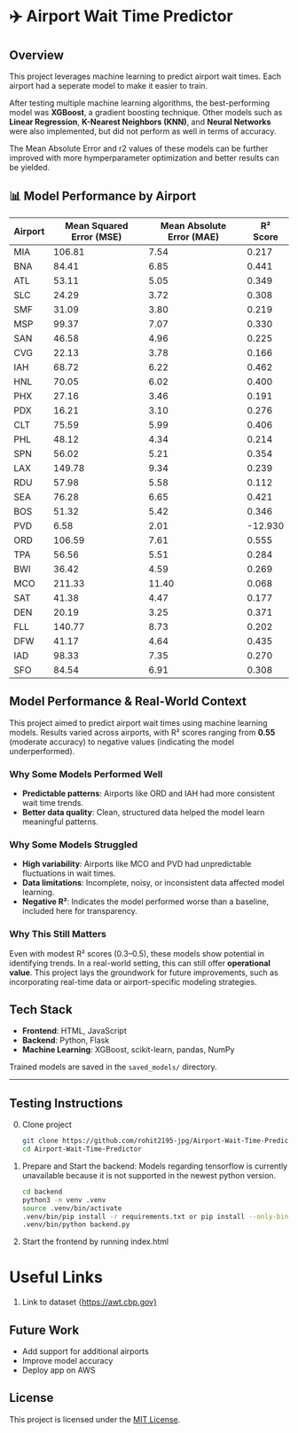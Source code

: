 # ✈️ Airport Wait Time Predictor

##  Overview

This project leverages machine learning to predict airport wait times. Each airport had a seperate model to make it easier to train.

After testing multiple machine learning algorithms, the best-performing model was **XGBoost**, a gradient boosting technique. Other models such as **Linear Regression**, **K-Nearest Neighbors (KNN)**, and **Neural Networks** were also implemented, but did not perform as well in terms of accuracy.



The Mean Absolute Error and r2 values of these models can be further improved with more hymperparameter optimization and better results can be yielded. 



## 📊 Model Performance by Airport

| Airport | Mean Squared Error (MSE) | Mean Absolute Error (MAE) | R² Score |
|---------|---------------------------|----------------------------|----------|
| MIA     | 106.81                    | 7.54                       | 0.217    |
| BNA     | 84.41                     | 6.85                       | 0.441    |
| ATL     | 53.11                     | 5.05                       | 0.349    |
| SLC     | 24.29                     | 3.72                       | 0.308    |
| SMF     | 31.09                     | 3.80                       | 0.219    |
| MSP     | 99.37                     | 7.07                       | 0.330    |
| SAN     | 46.58                     | 4.96                       | 0.225    |
| CVG     | 22.13                     | 3.78                       | 0.166    |
| IAH     | 68.72                     | 6.22                       | 0.462    |
| HNL     | 70.05                     | 6.02                       | 0.400    |
| PHX     | 27.16                     | 3.46                       | 0.191    |
| PDX     | 16.21                     | 3.10                       | 0.276    |
| CLT     | 75.59                     | 5.99                       | 0.406    |
| PHL     | 48.12                     | 4.34                       | 0.214    |
| SPN     | 56.02                     | 5.21                       | 0.354    |
| LAX     | 149.78                    | 9.34                       | 0.239    |
| RDU     | 57.98                     | 5.58                       | 0.112    |
| SEA     | 76.28                     | 6.65                       | 0.421    |
| BOS     | 51.32                     | 5.42                       | 0.346    |
| PVD     | 6.58                      | 2.01                       | -12.930  |
| ORD     | 106.59                    | 7.61                       | 0.555    |
| TPA     | 56.56                     | 5.51                       | 0.284    |
| BWI     | 36.42                     | 4.59                       | 0.269    |
| MCO     | 211.33                    | 11.40                      | 0.068    |
| SAT     | 41.38                     | 4.47                       | 0.177    |
| DEN     | 20.19                     | 3.25                       | 0.371    |
| FLL     | 140.77                    | 8.73                       | 0.202    |
| DFW     | 41.17                     | 4.64                       | 0.435    |
| IAD     | 98.33                     | 7.35                       | 0.270    |
| SFO     | 84.54                     | 6.91                       | 0.308    |

## Model Performance & Real-World Context

This project aimed to predict airport wait times using machine learning models. Results varied across airports, with R² scores ranging from **0.55** (moderate accuracy) to negative values (indicating the model underperformed).

### Why Some Models Performed Well
- **Predictable patterns**: Airports like ORD and IAH had more consistent wait time trends.
- **Better data quality**: Clean, structured data helped the model learn meaningful patterns.

### Why Some Models Struggled
- **High variability**: Airports like MCO and PVD had unpredictable fluctuations in wait times.
- **Data limitations**: Incomplete, noisy, or inconsistent data affected model learning.
- **Negative R²**: Indicates the model performed worse than a baseline, included here for transparency.

### Why This Still Matters
Even with modest R² scores (0.3–0.5), these models show potential in identifying trends. In a real-world setting, this can still offer **operational value**. This project lays the groundwork for future improvements, such as incorporating real-time data or airport-specific modeling strategies.



## Tech Stack

- **Frontend**: HTML, JavaScript
- **Backend**: Python, Flask
- **Machine Learning**: XGBoost, scikit-learn, pandas, NumPy

Trained models are saved in the `saved_models/` directory.

---

##  Testing Instructions
0. Clone project
   ```bash
   git clone https://github.com/rohit2195-jpg/Airport-Wait-Time-Predictor
   cd Airport-Wait-Time-Predictor
1. Prepare and Start the backend:
     Models regarding tensorflow is currently unavailable because it is not supported in the newest python version.
   

   ```bash
   cd backend
   python3 -m venv .venv
   source .venv/bin/activate
   .venv/bin/pip install -r requirements.txt or pip install --only-binary=:all: -r requirements.txt
   .venv/bin/python backend.py

3. Start the frontend by running index.html

# Useful Links
1. Link to dataset {https://awt.cbp.gov}

##  Future Work

- Add support for additional airports
- Improve model accuracy
- Deploy app on AWS

## License

This project is licensed under the [MIT License](LICENSE).

